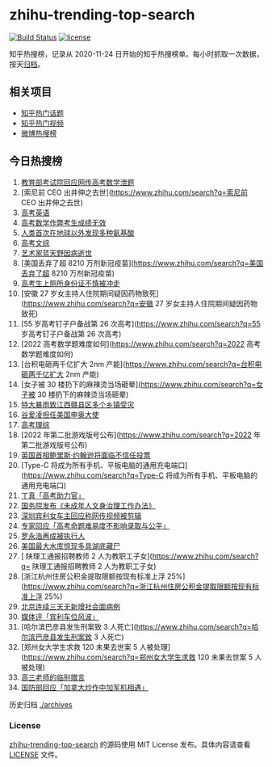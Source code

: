 # zhihu-trending-top-search

[![Build Status](https://github.com/justjavac/zhihu-trending-top-search/workflows/ci/badge.svg?branch=main)](https://github.com/justjavac/zhihu-trending-top-search/actions)
[![license](https://img.shields.io/github/license/justjavac/zhihu-trending-top-search)](https://github.com/justjavac/zhihu-trending-top-search/blob/main/LICENSE)

知乎热搜榜，记录从 2020-11-24 日开始的知乎热搜榜单。每小时抓取一次数据，按天[归档](./archives)。

## 相关项目

- [知乎热门话题](https://github.com/justjavac/zhihu-trending-hot-questions)
- [知乎热门视频](https://github.com/justjavac/zhihu-trending-hot-video)
- [微博热搜榜](https://github.com/justjavac/weibo-trending-hot-search)

## 今日热搜榜

<!-- BEGIN -->
<!-- 最后更新时间 Wed Jun 08 2022 18:08:29 GMT+0800 (China Standard Time) -->

1. [教育部考试院回应网传高考数学泄题](https://www.zhihu.com/search?q=教育部考试院回应网传高考数学泄题)
1. [索尼前 CEO 出井伸之去世](https://www.zhihu.com/search?q=索尼前 CEO 出井伸之去世)
1. [高考英语](https://www.zhihu.com/search?q=高考英语)
1. [高考数学作弊考生成绩无效](https://www.zhihu.com/search?q=高考数学作弊考生成绩无效)
1. [人类首次在地球以外发现多种氨基酸](https://www.zhihu.com/search?q=人类首次在地球以外发现多种氨基酸)
1. [高考文综](https://www.zhihu.com/search?q=高考文综)
1. [艺术家蓝天野因病逝世](https://www.zhihu.com/search?q=艺术家蓝天野因病逝世)
1. [美国丢弃了超 8210 万剂新冠疫苗](https://www.zhihu.com/search?q=美国丢弃了超 8210 万剂新冠疫苗)
1. [高考生上厕所身份证不慎被冲走](https://www.zhihu.com/search?q=高考生上厕所身份证不慎被冲走)
1. [安徽 27 岁女主持人住院期间疑因药物致死](https://www.zhihu.com/search?q=安徽 27 岁女主持人住院期间疑因药物致死)
1. [55 岁高考钉子户备战第 26 次高考](https://www.zhihu.com/search?q=55 岁高考钉子户备战第 26 次高考)
1. [2022 高考数学题难度如何](https://www.zhihu.com/search?q=2022 高考数学题难度如何)
1. [台积电砸两千亿扩大 2nm 产能](https://www.zhihu.com/search?q=台积电砸两千亿扩大 2nm 产能)
1. [女子被 30 楼扔下的麻辣烫当场砸晕](https://www.zhihu.com/search?q=女子被 30 楼扔下的麻辣烫当场砸晕)
1. [特大暴雨致江西赣县区多个乡镇受灾](https://www.zhihu.com/search?q=特大暴雨致江西赣县区多个乡镇受灾)
1. [谷爱凌担任美国申奥大使](https://www.zhihu.com/search?q=谷爱凌担任美国申奥大使)
1. [高考理综](https://www.zhihu.com/search?q=高考理综)
1. [2022 年第二批游戏版号公布](https://www.zhihu.com/search?q=2022 年第二批游戏版号公布)
1. [英国首相鲍里斯·约翰逊将面临不信任投票](https://www.zhihu.com/search?q=英国首相鲍里斯·约翰逊将面临不信任投票)
1. [Type-C 将成为所有手机、平板电脑的通用充电端口](https://www.zhihu.com/search?q=Type-C
   将成为所有手机、平板电脑的通用充电端口)
1. [丁真「高考助力官」](https://www.zhihu.com/search?q=丁真「高考助力官」)
1. [国务院发布《未成年人文身治理工作办法》](https://www.zhihu.com/search?q=国务院发布《未成年人文身治理工作办法》)
1. [深圳宾利女车主回应称网传视频被剪辑](https://www.zhihu.com/search?q=深圳宾利女车主回应称网传视频被剪辑)
1. [专家回应「高考命题难易度不影响录取与公平」](https://www.zhihu.com/search?q=专家回应「高考命题难易度不影响录取与公平」)
1. [罗永浩再成被执行人](https://www.zhihu.com/search?q=罗永浩再成被执行人)
1. [美国最大水库惊现多具湖底藏尸](https://www.zhihu.com/search?q=美国最大水库惊现多具湖底藏尸)
1. [ 陕理工通报招聘教师 2 人为教职工子女](https://www.zhihu.com/search?q= 陕理工通报招聘教师 2 人为教职工子女)
1. [浙江杭州住房公积金提取限额按现有标准上浮
   25%](https://www.zhihu.com/search?q=浙江杭州住房公积金提取限额按现有标准上浮 25%)
1. [北京连续三天无新增社会面病例](https://www.zhihu.com/search?q=北京连续三天无新增社会面病例)
1. [媒体评「宾利车位风波」](https://www.zhihu.com/search?q=媒体评「宾利车位风波」)
1. [哈尔滨巴彦县发生刑案致 3 人死亡](https://www.zhihu.com/search?q=哈尔滨巴彦县发生刑案致 3 人死亡)
1. [郑州女大学生求救 120 未果去世案 5 人被处理](https://www.zhihu.com/search?q=郑州女大学生求救 120 未果去世案
   5 人被处理)
1. [高三老师的临别赠言](https://www.zhihu.com/search?q=高三老师的临别赠言)
1. [国防部回应「加拿大炒作中加军机相遇」](https://www.zhihu.com/search?q=国防部回应「加拿大炒作中加军机相遇」)

<!-- END -->

历史归档 [./archives](./archives)

### License

[zhihu-trending-top-search](https://github.com/justjavac/zhihu-trending-top-search)
的源码使用 MIT License 发布。具体内容请查看 [LICENSE](./LICENSE) 文件。
